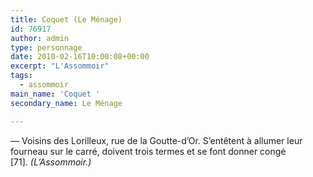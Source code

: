 ```yaml
---
title: Coquet (Le Ménage)
id: 76917
author: admin
type: personnage
date: 2010-02-16T10:00:08+00:00
excerpt: "L'Assommoir"
tags:
  - assommoir
main_name: 'Coquet '
secondary_name: Le Ménage

---
```

— Voisins des Lorilleux, rue de la Goutte-d&rsquo;Or. S&rsquo;entêtent à allumer leur fourneau sur le carré, doivent trois termes et se font donner congé [71]. _(L&rsquo;Assommoir.)_